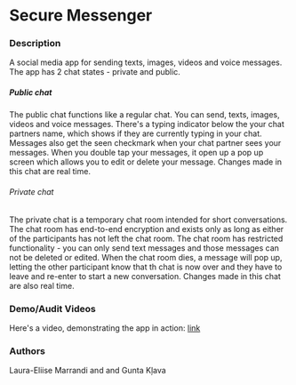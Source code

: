 # Secure Messenger

### Description

A social media app for sending texts, images, videos and voice messages. The app has 2 chat states - private and public.

##### Public chat

The public chat functions like a regular chat. You can send, texts, images, videos and voice messages. There's a typing indicator below the your chat partners name, which shows if they are currently typing in your chat. Messages also get the seen checkmark when your chat partner sees your messages. When you double tap your messages, it open up a pop up screen which allows you to edit or delete your message. Changes made in this chat are real time.

###### Private chat

The private chat is a temporary chat room intended for short conversations. The chat room has end-to-end encryption and exists only as long as either of the participants has not left the chat room. The chat room has restricted functionality - you can only send text messages and those messages can not be deleted or edited. When the chat room dies, a message will pop up, letting the other participant know that th chat is now over and they have to leave and re-enter to start a new conversation. Changes made in this chat are also real time.

### Demo/Audit Videos

Here's a video, demonstrating the app in action: [link](https://drive.google.com/drive/folders/11o43Es8-qvTmjYTVy2DPMmz4mKW0YO-c)

### Authors

Laura-Eliise Marrandi and and Gunta Kļava